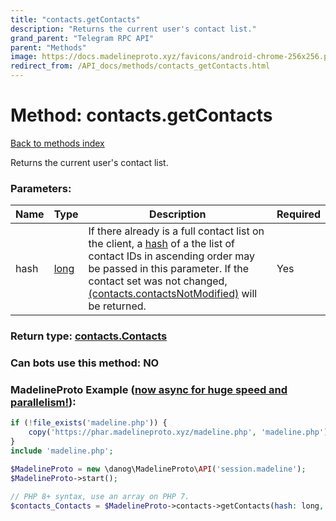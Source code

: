 ```yaml
---
title: "contacts.getContacts"
description: "Returns the current user's contact list."
grand_parent: "Telegram RPC API"
parent: "Methods"
image: https://docs.madelineproto.xyz/favicons/android-chrome-256x256.png
redirect_from: /API_docs/methods/contacts_getContacts.html
---
```

# Method: contacts.getContacts
[Back to methods index](index.html)



Returns the current user's contact list.

### Parameters:

| Name     |    Type       | Description | Required |
|----------|---------------|-------------|----------|
|hash|[long](/API_docs/types/long.html) | If there already is a full contact list on the client, a [hash](https://core.telegram.org/api/offsets#hash-generation) of a the list of contact IDs in ascending order may be passed in this parameter. If the contact set was not changed, [(contacts.contactsNotModified)](../constructors/contacts.contactsNotModified.html) will be returned. | Yes|


### Return type: [contacts.Contacts](/API_docs/types/contacts.Contacts.html)

### Can bots use this method: **NO**


### MadelineProto Example ([now async for huge speed and parallelism!](https://docs.madelineproto.xyz/docs/ASYNC.html)):


```php
if (!file_exists('madeline.php')) {
    copy('https://phar.madelineproto.xyz/madeline.php', 'madeline.php');
}
include 'madeline.php';

$MadelineProto = new \danog\MadelineProto\API('session.madeline');
$MadelineProto->start();

// PHP 8+ syntax, use an array on PHP 7.
$contacts_Contacts = $MadelineProto->contacts->getContacts(hash: long, );
```

